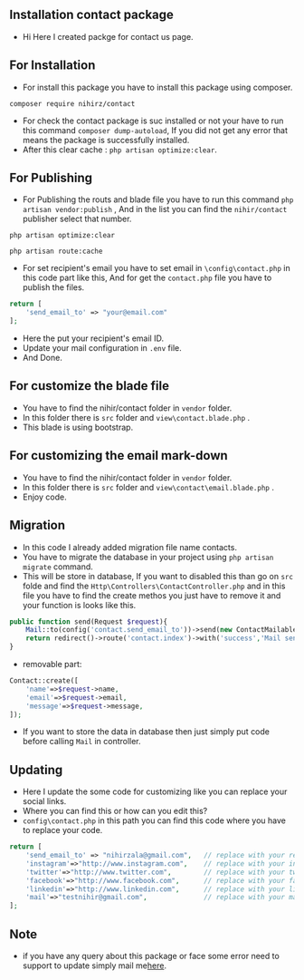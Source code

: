 ## Installation contact package
- Hi Here I created packge for contact us page.
## For Installation

- For install this package you have to install this package using composer.

``` 
composer require nihirz/contact
```

- For check the contact package is suc installed or not your have to run this command ```composer dump-autoload```, If you did not get any error that means the package is successfully installed.
- After this clear cache : ```php artisan optimize:clear```.
## For Publishing

- For Publishing the routs and blade file you have to run this command ```php artisan vendor:publish``` , And in the list you can find the ```nihir/contact``` publisher select that number.

```
php artisan optimize:clear
```

```
php artisan route:cache
```
- For set recipient's email you have to set email in ```\config\contact.php``` in this code part like this, And for get the ```contact.php``` file you have to publish the files.

```php
return [
    'send_email_to' => "your@email.com"
];
```

- Here the put your recipient's email ID.
- Update your mail configuration in ```.env``` file.
- And Done.

## For customize the blade file

- You have to find the nihir/contact folder in ```vendor``` folder.
- In this folder there is ```src``` folder and ```view\contact.blade.php``` .
- This blade is using bootstrap.

## For customizing the email mark-down

- You have to find the nihir/contact folder in ```vendor``` folder.
- In this folder there is ```src``` folder and ```view\contact\email.blade.php``` .
- Enjoy code.

## Migration

- In this code I already added migration file name contacts.
- You have to migrate the database in your project using ```php artisan migrate``` command.
- This will be store in database, If you want to disabled this than go on  ```src``` folde and find the ```Http\Controllers\ContactController.php``` and in this file you have to find the create methos you just have to remove it and your function is looks like this.

```php
public function send(Request $request){
    Mail::to(config('contact.send_email_to'))->send(new ContactMailable($request->message,$request->name));
    return redirect()->route('contact.index')->with('success','Mail sent successfully');
}
```
- removable part:

```php
Contact::create([
    'name'=>$request->name,
    'email'=>$request->email,
    'message'=>$request->message,
]);
```

- If you want to store the data in database then just simply put code before calling ```Mail``` in controller.
## Updating

- Here I update the some code for customizing like you can replace your social links.
- Where you can find this or how can you edit this?
- ```config\contact.php``` in this path you can find this code where you have to replace your code.

```php
return [
    'send_email_to' => "nihirzala@gmail.com",   // replace with your recipient mail address
    'instagram'=>"http://www.instagram.com",    // replace with your instagram profile url
    'twitter'=>"http://www.twitter.com",        // replace with your twitter profile url
    'facebook'=>"http://www.facebook.com",      // replace with your facebook profile url
    'linkedin'=>"http://www.linkedin.com",      // replace with your linkedin profile url
    'mail'=>"testnihir@gmail.com",              // replace with your mail 
];
```

## Note
- if you have any query about this package or face some error need to support to update simply mail me<a href="mailto:testnihir@gmail.com">here</a>.


